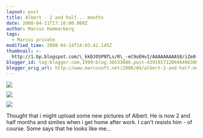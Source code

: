 ```yaml
---
layout: post
title: Albert - 2 and half... months
date: 2008-04-11T17:16:00.008Z
author: Marcus Hammarberg
tags:
  - Marcus private
modified_time: 2008-04-14T14:03:42.145Z
thumbnail: >-
  http://1.bp.blogspot.com/\_kkDJOSPNTLs/R\_-eC9oEHvI/AAAAAAAAAS8/iZe0-mLzStQ/s72-c/PICT2722.JPG
blogger_id: tag:blogger.com,1999:blog-36533086.post-4391917120948496386
blogger_orig_url: http://www.marcusoft.net/2008/04/albert-2-and-half-months.html
---
```



<img
src="http://1.bp.blogspot.com/_kkDJOSPNTLs/R_-eC9oEHvI/AAAAAAAAAS8/iZe0-mLzStQ/s320/PICT2722.JPG"
id="BLOGGER_PHOTO_ID_5188039069493632754"
style="DISPLAY: block; MARGIN: 0px auto 10px; CURSOR: hand; TEXT-ALIGN: center"
data-border="0" /> [<img
src="http://2.bp.blogspot.com/_kkDJOSPNTLs/R_-d4NoEHuI/AAAAAAAAAS0/FVg3EyJ0IrM/s320/PICT2749.JPG"
id="BLOGGER_PHOTO_ID_5188038884810039010"
style="DISPLAY: block; MARGIN: 0px auto 10px; CURSOR: hand; TEXT-ALIGN: center"
data-border="0" />](http://2.bp.blogspot.com/_kkDJOSPNTLs/R_-d4NoEHuI/AAAAAAAAAS0/FVg3EyJ0IrM/s1600-h/PICT2749.JPG)
[<img
src="http://3.bp.blogspot.com/_kkDJOSPNTLs/R_-dldoEHtI/AAAAAAAAASs/1bL7Y2t7fNw/s320/PICT2647.JPG"
id="BLOGGER_PHOTO_ID_5188038562687491794"
style="DISPLAY: block; MARGIN: 0px auto 10px; CURSOR: hand; TEXT-ALIGN: center"
data-border="0" />](http://3.bp.blogspot.com/_kkDJOSPNTLs/R_-dldoEHtI/AAAAAAAAASs/1bL7Y2t7fNw/s1600-h/PICT2647.JPG)

Thought that i might upload some new pictures of Albert. He is now 2 and
half months and simlies when i get home after work. I can't resists
him - of course. Some says that he looks like me...
